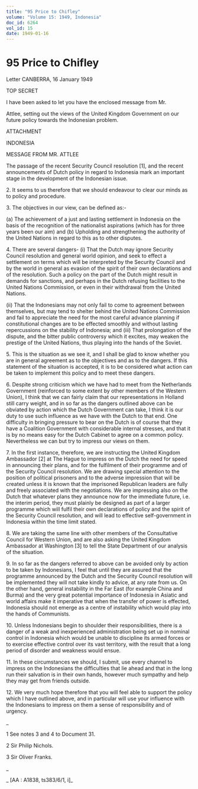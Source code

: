 ```yaml
---
title: "95 Price to Chifley"
volume: "Volume 15: 1949, Indonesia"
doc_id: 6264
vol_id: 15
date: 1949-01-16
---
```


# 95 Price to Chifley

Letter CANBERRA, 16 January 1949

TOP SECRET

I have been asked to let you have the enclosed message from Mr.

Attlee, setting out the views of the United Kingdom Government on our future policy towards the Indonesian problem.

ATTACHMENT

INDONESIA

MESSAGE FROM MR. ATTLEE

The passage of the recent Security Council resolution [1], and the recent announcements of Dutch policy in regard to Indonesia mark an important stage in the development of the Indonesian issue.

2\. It seems to us therefore that we should endeavour to clear our minds as to policy and procedure.

3\. The objectives in our view, can be defined as:-

(a) The achievement of a just and lasting settlement in Indonesia on the basis of the recognition of the nationalist aspirations (which has for three years been our aim) and (b) Upholding and strengthening the authority of the United Nations in regard to this as to other disputes.

4\. There are several dangers- (i) That the Dutch may ignore Security Council resolution and general world opinion, and seek to effect a settlement on terms which will be interpreted by the Security Council and by the world in general as evasion of the spirit of their own declarations and of the resolution. Such a policy on the part of the Dutch might result in demands for sanctions, and perhaps in the Dutch refusing facilities to the United Nations Commission, or even in their withdrawal from the United Nations.

(ii) That the Indonesians may not only fail to come to agreement between themselves, but may tend to shelter behind the United Nations Commission and fail to appreciate the need for the most careful advance planning if constitutional changes are to be effected smoothly and without lasting repercussions on the stability of Indonesia; and (iii) That prolongation of the dispute, and the bitter public controversy which it excites, may weaken the prestige of the United Nations, thus playing into the hands of the Soviet.

5\. This is the situation as we see it, and I shall be glad to know whether you are in general agreement as to the objectives and as to the dangers. If this statement of the situation is accepted, it is to be considered what action can be taken to implement this policy and to meet these dangers.

6\. Despite strong criticism which we have had to meet from the Netherlands Government (reinforced to some extent by other members of the Western Union), I think that we can fairly claim that our representations in Holland still carry weight, and in so far as the dangers outlined above can be obviated by action which the Dutch Government can take, I think it is our duty to use such influence as we have with the Dutch to that end. One difficulty in bringing pressure to bear on the Dutch is of course that they have a Coalition Government with considerable internal stresses, and that it is by no means easy for the Dutch Cabinet to agree on a common policy. Nevertheless we can but try to impress our views on them.

7\. In the first instance, therefore, we are instructing the United Kingdom Ambassador [2] at The Hague to impress on the Dutch the need for speed in announcing their plans, and for the fulfilment of their programme and of the Security Council resolution. We are drawing special attention to the position of political prisoners and to the adverse impression that will be created unless it is known that the imprisoned Republican leaders are fully and freely associated with the negotiations. We are impressing also on the Dutch that whatever plans they announce now for the immediate future, i.e. the interim period, they must plainly be designed as part of a larger programme which will fulfil their own declarations of policy and the spirit of the Security Council resolution, and will lead to effective self-government in Indonesia within the time limit stated.

8\. We are taking the same line with other members of the Consultative Council for Western Union, and are also asking the United Kingdom Ambassador at Washington [3] to tell the State Department of our analysis of the situation.

9\. In so far as the dangers referred to above can be avoided only by action to be taken by Indonesians, I feel that until they are assured that the programme announced by the Dutch and the Security Council resolution will be implemented they will not take kindly to advice, at any rate from us. On the other hand, general instability in the Far East (for example China and Burma) and the very great potential importance of Indonesia in Asiatic and world affairs make it imperative that when the transfer of power is effected, Indonesia should not emerge as a centre of instability which would play into the hands of Communists.

10\. Unless Indonesians begin to shoulder their responsibilities, there is a danger of a weak and inexperienced administration being set up in nominal control in Indonesia which would be unable to discipline its armed forces or to exercise effective control over its vast territory, with the result that a long period of disorder and weakness would ensue.

11\. In these circumstances we should, I submit, use every channel to impress on the Indonesians the difficulties that lie ahead and that in the long run their salvation is in their own hands, however much sympathy and help they may get from friends outside.

12\. We very much hope therefore that you will feel able to support the policy which I have outlined above, and in particular will use your influence with the Indonesians to impress on them a sense of responsibility and of urgency.

_

1 See notes 3 and 4 to Document 31.

2 Sir Philip Nichols.

3 Sir Oliver Franks.

_

_ [AA : A1838, ts383/6/1, i]_
